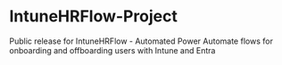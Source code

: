 # IntuneHRFlow-Project
Public release for IntuneHRFlow - Automated Power Automate flows for onboarding and offboarding users with Intune and Entra
